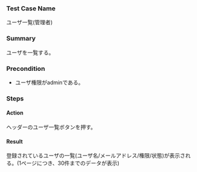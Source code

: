 ### Test Case Name
ユーザ一覧(管理者)

### Summary
ユーザを一覧する。

### Precondition
* ユーザ権限がadminである。

### Steps

#### Action
ヘッダーのユーザ一覧ボタンを押す。
#### Result
登録されているユーザの一覧(ユーザ名/メールアドレス/権限/状態)が表示される。(1ページにつき、30件までのデータが表示)
